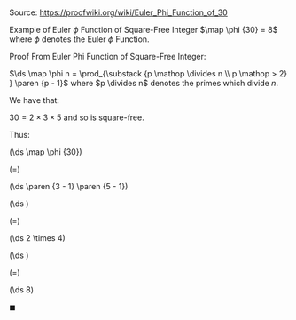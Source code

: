 # 

Source: https://proofwiki.org/wiki/Euler_Phi_Function_of_30

Example of Euler $\phi$ Function of Square-Free Integer
$\map \phi {30} = 8$
where $\phi$ denotes the Euler $\phi$ Function.


Proof
From Euler Phi Function of Square-Free Integer:

$\ds \map \phi n = \prod_{\substack {p \mathop \divides n \\ p \mathop > 2} } \paren {p - 1}$
where $p \divides n$ denotes the primes which divide $n$.

We have that:

$30 = 2 \times 3 \times 5$
and so is square-free.

Thus:














\(\ds \map \phi {30}\)

\(=\)







\(\ds \paren {3 - 1} \paren {5 - 1}\)




















\(\ds \)

\(=\)







\(\ds 2 \times 4\)




















\(\ds \)

\(=\)







\(\ds 8\)









$\blacksquare$






